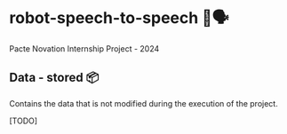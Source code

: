 # robot-speech-to-speech 🤖🗣️
Pacte Novation Internship Project - 2024

## Data - stored 📦
Contains the data that is not modified during the execution of the project.

[TODO]